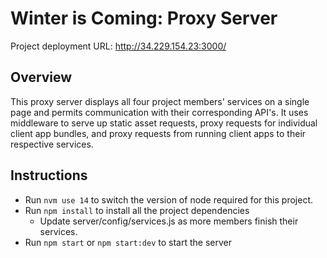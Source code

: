 # Winter is Coming: Proxy Server

Project deployment URL: http://34.229.154.23:3000/

## Overview
This proxy server displays all four project members' services on a single page and permits communication with their corresponding API's.
It uses middleware to serve up static asset requests, proxy requests for individual client app bundles, and proxy requests from running client apps to their respective services.

## Instructions
- Run `nvm use 14` to switch the version of node required for this project.
- Run `npm install` to install all the project dependencies
  - Update server/config/services.js as more members finish their services.
- Run `npm start` or `npm start:dev` to start the server